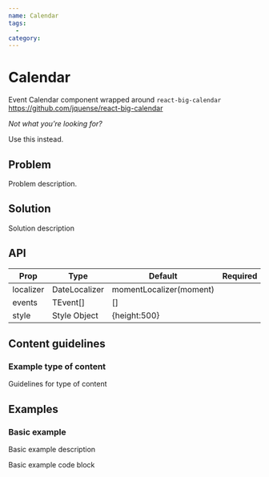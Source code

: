 ```yaml
---
name: Calendar
tags:
  -
category:
---
```


# Calendar

Event Calendar component wrapped around `react-big-calendar`
https://github.com/jquense/react-big-calendar

_Not what you’re looking for?_

Use this instead.

## Problem

Problem description.

## Solution

Solution description

## API
| Prop            | Type                 | Default                   | Required |
| ---             | ---                  | ---                       | ---      |
| localizer       | DateLocalizer        | momentLocalizer(moment)   |          |
| events          | TEvent[]             | []                        |          |
| style           | Style Object         | {height:500}              |          |


## Content guidelines

### Example type of content
Guidelines for type of content

## Examples

### Basic example
Basic example description

Basic example code block
